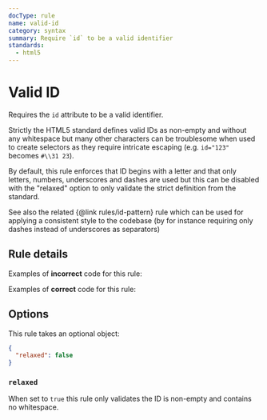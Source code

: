 ```yaml
---
docType: rule
name: valid-id
category: syntax
summary: Require `id` to be a valid identifier
standards:
  - html5
---
```


# Valid ID

Requires the `id` attribute to be a valid identifier.

Strictly the HTML5 standard defines valid IDs as non-empty and without any whitespace but many other characters can be troublesome when used to create selectors as they require intricate escaping (e.g. `id="123"` becomes `#\\31 23`).

By default, this rule enforces that ID begins with a letter and that only letters, numbers, underscores and dashes are used but this can be disabled with the "relaxed" option to only validate the strict definition from the standard.

See also the related {@link rules/id-pattern} rule which can be used for applying a consistent style to the codebase (by for instance requiring only dashes instead of underscores as separators)

## Rule details

Examples of **incorrect** code for this rule:

<validate name="incorrect" rules="valid-id">
    <p id=""></p>
    <p id="foo bar"></p>
    <p id="123"></p>
</validate>

Examples of **correct** code for this rule:

<validate name="correct" rules="valid-id">
    <p id="foo-123"></p>
</validate>

## Options

This rule takes an optional object:

```json
{
  "relaxed": false
}
```

### `relaxed`

When set to `true` this rule only validates the ID is non-empty and contains no whitespace.

<validate name="relaxed" rules="valid-id" valid-id='{"relaxed": true}'>
    <p id="123"></p>
    <p id="#foo[bar]"></p>
</validate>

